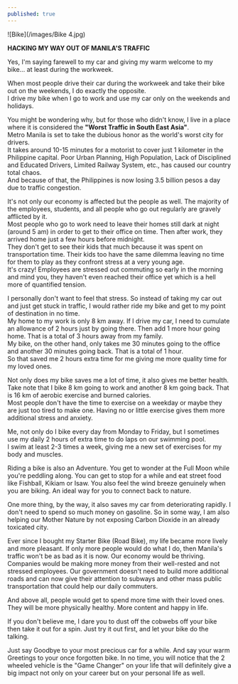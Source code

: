 ```yaml
---
published: true
---
```

![Bike](/images/Bike 4.jpg)

**HACKING MY WAY OUT OF MANILA'S TRAFFIC**

Yes, I'm saying farewell to my car and giving my warm welcome to my bike... at least during the workweek.

When most people drive their car during the workweek and take their bike out on the weekends, I do exactly the opposite.   
I drive my bike when I go to work and use my car only on the weekends and holidays.

You might be wondering why, but for those who didn't know, I live in a place where it is considered the **"Worst Traffic in South East Asia"**.   
Metro Manila is set to take the dubious honor as the world's worst city for drivers.   
It takes around 10-15 minutes for a motorist to cover just 1 kilometer in the Philippine capital.
Poor Urban Planning, High Population, Lack of Disciplined and Educated Drivers, Limited Railway System, etc., has caused our country total chaos.   
And because of that, the Philippines is now losing 3.5 billion pesos a day due to traffic congestion.

It's not only our economy is affected but the people as well. The majority of the employees, students, and all people who go out regularly are gravely afflicted by it.   
Most people who go to work need to leave their homes still dark at night (around 5 am) in order to get to their office on time.
Then after work, they arrived home just a few hours before midnight.   
They don't get to see their kids that much because it was spent on transportation time. Their kids too have the same dilemma leaving no time for them to play as they confront stress at a very young age.   
It's crazy! Employees are stressed out commuting so early in the morning and mind you, they haven't even reached their office yet which is a hell more of quantified tension.

I personally don't want to feel that stress. So instead of taking my car out and just get stuck in traffic, I would rather ride my bike and get to my point of destination in no time.   
My home to my work is only 8 km away. If I drive my car, I need to cumulate an allowance of 2 hours just by going there. Then add 1 more hour going home. That is a total of 3 hours away from my family.   
My bike, on the other hand, only takes me 30 minutes going to the office and another 30 minutes going back. That is a total of 1 hour.   
So that saved me 2 hours extra time for me giving me more quality time for my loved ones.

Not only does my bike saves me a lot of time, it also gives me better health.   
Take note that I bike 8 km going to work and another 8 km going back. That is 16 km of aerobic exercise and burned calories.   
Most people don't have the time to exercise on a weekday or maybe they are just too tired to make one. Having no or little exercise gives them more additional stress and anxiety.

Me, not only do I bike every day from Monday to Friday, but I sometimes use my daily 2 hours of extra time to do laps on our swimming pool.   
I swim at least 2-3 times a week, giving me a new set of exercises for my body and muscles. 

Riding a bike is also an Adventure. 
You get to wonder at the Full Moon while you're peddling along. 
You can get to stop for a while and eat street food like Fishball, Kikiam or Isaw.
You also feel the wind breeze genuinely when you are biking. An ideal way for you to connect back to nature.

One more thing, by the way, it also saves my car from deteriorating rapidly. I don't need to spend so much money on gasoline. 
So in some way, I am also helping our Mother Nature by not exposing Carbon Dioxide in an already toxicated city. 

Ever since I bought my Starter Bike (Road Bike), my life became more lively and more pleasant.
If only more people would do what I do, then Manila's traffic won't be as bad as it is now. 
Our economy would be thriving. Companies would be making more money from their well-rested and not stressed employees. Our government doesn't need to build more additional roads and can now give their attention to subways and other mass public transportation that could help our daily commuters.

And above all, people would get to spend more time with their loved ones. They will be more physically healthy. More content and happy in life.

If you don't believe me, I dare you to dust off the cobwebs off your bike then take it out for a spin. 
Just try it out first, and let your bike do the talking.

Just say Goodbye to your most precious car for a while. And say your warm Greetings to your once forgotten bike. 
In no time, you will notice that the 2 wheeled vehicle is the "Game Changer" on your life that will definitely give a big impact not only on your career but on your personal life as well.
